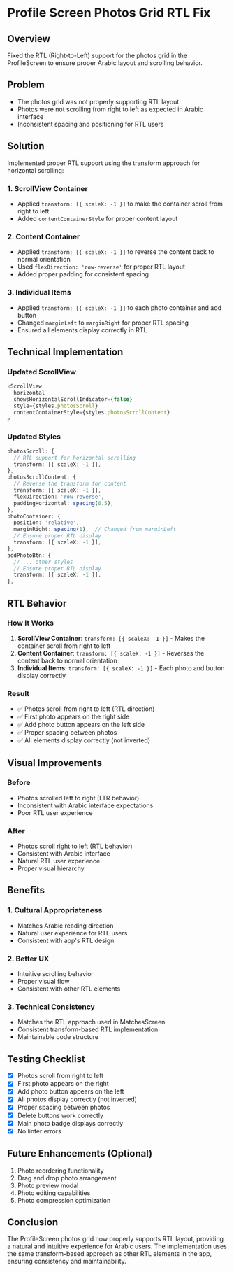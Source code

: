 # Profile Screen Photos Grid RTL Fix

## Overview
Fixed the RTL (Right-to-Left) support for the photos grid in the ProfileScreen to ensure proper Arabic layout and scrolling behavior.

## Problem
- The photos grid was not properly supporting RTL layout
- Photos were not scrolling from right to left as expected in Arabic interface
- Inconsistent spacing and positioning for RTL users

## Solution
Implemented proper RTL support using the transform approach for horizontal scrolling:

### **1. ScrollView Container**
- Applied `transform: [{ scaleX: -1 }]` to make the container scroll from right to left
- Added `contentContainerStyle` for proper content layout

### **2. Content Container**
- Applied `transform: [{ scaleX: -1 }]` to reverse the content back to normal orientation
- Used `flexDirection: 'row-reverse'` for proper RTL layout
- Added proper padding for consistent spacing

### **3. Individual Items**
- Applied `transform: [{ scaleX: -1 }]` to each photo container and add button
- Changed `marginLeft` to `marginRight` for proper RTL spacing
- Ensured all elements display correctly in RTL

## Technical Implementation

### **Updated ScrollView**
```typescript
<ScrollView 
  horizontal 
  showsHorizontalScrollIndicator={false} 
  style={styles.photosScroll}
  contentContainerStyle={styles.photosScrollContent}
>
```

### **Updated Styles**
```typescript
photosScroll: { 
  // RTL support for horizontal scrolling
  transform: [{ scaleX: -1 }],
},
photosScrollContent: {
  // Reverse the transform for content
  transform: [{ scaleX: -1 }],
  flexDirection: 'row-reverse',
  paddingHorizontal: spacing(0.5),
},
photoContainer: { 
  position: 'relative', 
  marginRight: spacing(1),  // Changed from marginLeft
  // Ensure proper RTL display
  transform: [{ scaleX: -1 }],
},
addPhotoBtn: { 
  // ... other styles
  // Ensure proper RTL display
  transform: [{ scaleX: -1 }],
},
```

## RTL Behavior

### **How It Works**
1. **ScrollView Container**: `transform: [{ scaleX: -1 }]` - Makes the container scroll from right to left
2. **Content Container**: `transform: [{ scaleX: -1 }]` - Reverses the content back to normal orientation
3. **Individual Items**: `transform: [{ scaleX: -1 }]` - Each photo and button display correctly

### **Result**
- ✅ Photos scroll from right to left (RTL direction)
- ✅ First photo appears on the right side
- ✅ Add photo button appears on the left side
- ✅ Proper spacing between photos
- ✅ All elements display correctly (not inverted)

## Visual Improvements

### **Before**
- Photos scrolled left to right (LTR behavior)
- Inconsistent with Arabic interface expectations
- Poor RTL user experience

### **After**
- Photos scroll right to left (RTL behavior)
- Consistent with Arabic interface
- Natural RTL user experience
- Proper visual hierarchy

## Benefits

### **1. Cultural Appropriateness**
- Matches Arabic reading direction
- Natural user experience for RTL users
- Consistent with app's RTL design

### **2. Better UX**
- Intuitive scrolling behavior
- Proper visual flow
- Consistent with other RTL elements

### **3. Technical Consistency**
- Matches the RTL approach used in MatchesScreen
- Consistent transform-based RTL implementation
- Maintainable code structure

## Testing Checklist
- [x] Photos scroll from right to left
- [x] First photo appears on the right
- [x] Add photo button appears on the left
- [x] All photos display correctly (not inverted)
- [x] Proper spacing between photos
- [x] Delete buttons work correctly
- [x] Main photo badge displays correctly
- [x] No linter errors

## Future Enhancements (Optional)
1. Photo reordering functionality
2. Drag and drop photo arrangement
3. Photo preview modal
4. Photo editing capabilities
5. Photo compression optimization

## Conclusion
The ProfileScreen photos grid now properly supports RTL layout, providing a natural and intuitive experience for Arabic users. The implementation uses the same transform-based approach as other RTL elements in the app, ensuring consistency and maintainability.

